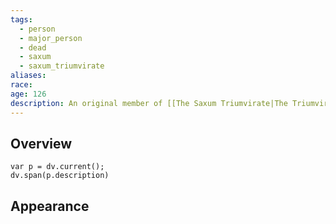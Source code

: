 ```yaml
---
tags:
  - person
  - major_person
  - dead
  - saxum
  - saxum_triumvirate
aliases: 
race: 
age: 126
description: An original member of [[The Saxum Triumvirate|The Triumvirate]]. Yosif was a powerful mage who specialized in earth magic. He served on the Triumvirate for over 80 years, until he passed away at the age of 126.
---
```

## Overview
```dataviewjs
var p = dv.current();
dv.span(p.description)
```
## Appearance
